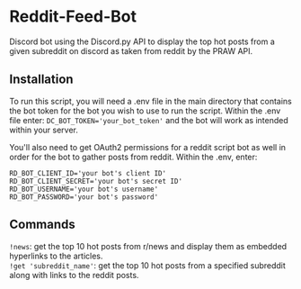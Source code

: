 # Reddit-Feed-Bot
Discord bot using the Discord.py API to display the top hot posts from a given subreddit on discord as taken from reddit by the PRAW API.

## Installation
To run this script, you will need a .env file in the main directory that contains the bot token for the bot you wish to use to run the script. Within the .env file enter: `DC_BOT_TOKEN='your_bot_token'` and the bot will work as intended within your server.

You'll also need to get OAuth2 permissions for a reddit script bot as well in order for the bot to gather posts from reddit. Within the .env, enter:
```
RD_BOT_CLIENT_ID='your bot's client ID'
RD_BOT_CLIENT_SECRET='your bot's secret ID'
RD_BOT_USERNAME='your bot's username'
RD_BOT_PASSWORD='your bot's password'
```

## Commands
`!news`: get the top 10 hot posts from r/news and display them as embedded hyperlinks to the articles.  
`!get 'subreddit_name'`: get the top 10 hot posts from a specified subreddit along with links to the reddit posts.
